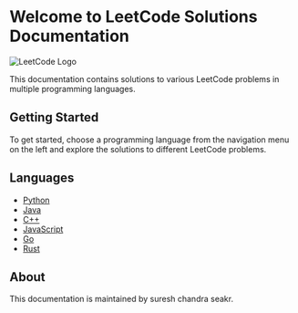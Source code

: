# Welcome to LeetCode Solutions Documentation

![LeetCode Logo](https://upload.wikimedia.org/wikipedia/commons/1/19/LeetCode_logo_black.png)

This documentation contains solutions to various LeetCode problems in multiple programming languages.

## Getting Started

To get started, choose a programming language from the navigation menu on the left and explore the solutions to different LeetCode problems.

## Languages

- [Python](python/index.md)
- [Java](java/index.md)
- [C++](cpp/index.md)
- [JavaScript](javascript/index.md)
- [Go](go/index.md)
- [Rust](rust/index.md)

## About

This documentation is maintained by suresh chandra seakr.

